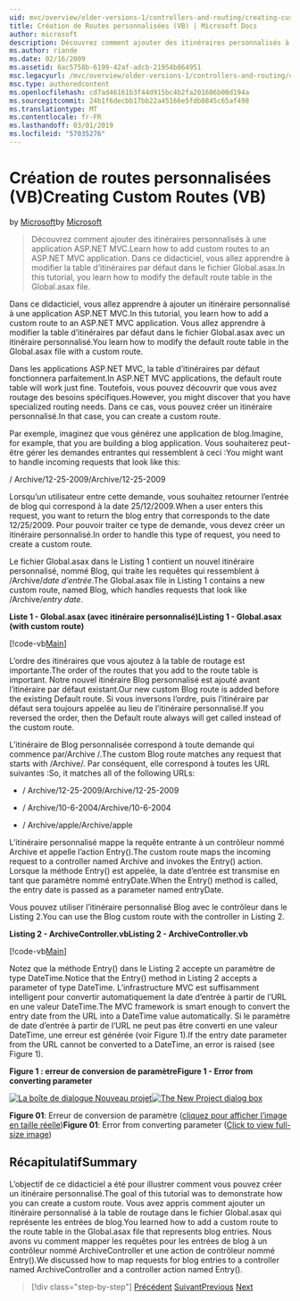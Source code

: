 ```yaml
---
uid: mvc/overview/older-versions-1/controllers-and-routing/creating-custom-routes-vb
title: Création de Routes personnalisées (VB) | Microsoft Docs
author: microsoft
description: Découvrez comment ajouter des itinéraires personnalisés à une application ASP.NET MVC. Dans ce didacticiel, vous allez apprendre à modifier la table d’itinéraires par défaut dans le fichier Global.asax.
ms.author: riande
ms.date: 02/16/2009
ms.assetid: 6ac5758b-6199-42af-adcb-21954b864951
msc.legacyurl: /mvc/overview/older-versions-1/controllers-and-routing/creating-custom-routes-vb
msc.type: authoredcontent
ms.openlocfilehash: cd7ad46161b3f44d915bc4b2fa201606b00d194a
ms.sourcegitcommit: 24b1f6decbb17bb22a45166e5fdb0845c65af498
ms.translationtype: MT
ms.contentlocale: fr-FR
ms.lasthandoff: 03/01/2019
ms.locfileid: "57035276"
---
```

<a name="creating-custom-routes-vb"></a><span data-ttu-id="f40e8-104">Création de routes personnalisées (VB)</span><span class="sxs-lookup"><span data-stu-id="f40e8-104">Creating Custom Routes (VB)</span></span>
====================
<span data-ttu-id="f40e8-105">by [Microsoft](https://github.com/microsoft)</span><span class="sxs-lookup"><span data-stu-id="f40e8-105">by [Microsoft](https://github.com/microsoft)</span></span>

> <span data-ttu-id="f40e8-106">Découvrez comment ajouter des itinéraires personnalisés à une application ASP.NET MVC.</span><span class="sxs-lookup"><span data-stu-id="f40e8-106">Learn how to add custom routes to an ASP.NET MVC application.</span></span> <span data-ttu-id="f40e8-107">Dans ce didacticiel, vous allez apprendre à modifier la table d’itinéraires par défaut dans le fichier Global.asax.</span><span class="sxs-lookup"><span data-stu-id="f40e8-107">In this tutorial, you learn how to modify the default route table in the Global.asax file.</span></span>


<span data-ttu-id="f40e8-108">Dans ce didacticiel, vous allez apprendre à ajouter un itinéraire personnalisé à une application ASP.NET MVC.</span><span class="sxs-lookup"><span data-stu-id="f40e8-108">In this tutorial, you learn how to add a custom route to an ASP.NET MVC application.</span></span> <span data-ttu-id="f40e8-109">Vous allez apprendre à modifier la table d’itinéraires par défaut dans le fichier Global.asax avec un itinéraire personnalisé.</span><span class="sxs-lookup"><span data-stu-id="f40e8-109">You learn how to modify the default route table in the Global.asax file with a custom route.</span></span>

<span data-ttu-id="f40e8-110">Dans les applications ASP.NET MVC, la table d’itinéraires par défaut fonctionnera parfaitement.</span><span class="sxs-lookup"><span data-stu-id="f40e8-110">In ASP.NET MVC applications, the default route table will work just fine.</span></span> <span data-ttu-id="f40e8-111">Toutefois, vous pouvez découvrir que vous avez routage des besoins spécifiques.</span><span class="sxs-lookup"><span data-stu-id="f40e8-111">However, you might discover that you have specialized routing needs.</span></span> <span data-ttu-id="f40e8-112">Dans ce cas, vous pouvez créer un itinéraire personnalisé.</span><span class="sxs-lookup"><span data-stu-id="f40e8-112">In that case, you can create a custom route.</span></span>

<span data-ttu-id="f40e8-113">Par exemple, imaginez que vous générez une application de blog.</span><span class="sxs-lookup"><span data-stu-id="f40e8-113">Imagine, for example, that you are building a blog application.</span></span> <span data-ttu-id="f40e8-114">Vous souhaiterez peut-être gérer les demandes entrantes qui ressemblent à ceci :</span><span class="sxs-lookup"><span data-stu-id="f40e8-114">You might want to handle incoming requests that look like this:</span></span>

<span data-ttu-id="f40e8-115">/ Archive/12-25-2009</span><span class="sxs-lookup"><span data-stu-id="f40e8-115">/Archive/12-25-2009</span></span>

<span data-ttu-id="f40e8-116">Lorsqu’un utilisateur entre cette demande, vous souhaitez retourner l’entrée de blog qui correspond à la date 25/12/2009.</span><span class="sxs-lookup"><span data-stu-id="f40e8-116">When a user enters this request, you want to return the blog entry that corresponds to the date 12/25/2009.</span></span> <span data-ttu-id="f40e8-117">Pour pouvoir traiter ce type de demande, vous devez créer un itinéraire personnalisé.</span><span class="sxs-lookup"><span data-stu-id="f40e8-117">In order to handle this type of request, you need to create a custom route.</span></span>

<span data-ttu-id="f40e8-118">Le fichier Global.asax dans le Listing 1 contient un nouvel itinéraire personnalisé, nommé Blog, qui traite les requêtes qui ressemblent à /Archive/*date d’entrée*.</span><span class="sxs-lookup"><span data-stu-id="f40e8-118">The Global.asax file in Listing 1 contains a new custom route, named Blog, which handles requests that look like /Archive/*entry date*.</span></span>

<span data-ttu-id="f40e8-119">**Liste 1 - Global.asax (avec itinéraire personnalisé)**</span><span class="sxs-lookup"><span data-stu-id="f40e8-119">**Listing 1 - Global.asax (with custom route)**</span></span>

[!code-vb[Main](creating-custom-routes-vb/samples/sample1.vb)]

<span data-ttu-id="f40e8-120">L’ordre des itinéraires que vous ajoutez à la table de routage est importante.</span><span class="sxs-lookup"><span data-stu-id="f40e8-120">The order of the routes that you add to the route table is important.</span></span> <span data-ttu-id="f40e8-121">Notre nouvel itinéraire Blog personnalisé est ajouté avant l’itinéraire par défaut existant.</span><span class="sxs-lookup"><span data-stu-id="f40e8-121">Our new custom Blog route is added before the existing Default route.</span></span> <span data-ttu-id="f40e8-122">Si vous inversons l’ordre, puis l’itinéraire par défaut sera toujours appelée au lieu de l’itinéraire personnalisé.</span><span class="sxs-lookup"><span data-stu-id="f40e8-122">If you reversed the order, then the Default route always will get called instead of the custom route.</span></span>

<span data-ttu-id="f40e8-123">L’itinéraire de Blog personnalisée correspond à toute demande qui commence par/Archive /.</span><span class="sxs-lookup"><span data-stu-id="f40e8-123">The custom Blog route matches any request that starts with /Archive/.</span></span> <span data-ttu-id="f40e8-124">Par conséquent, elle correspond à toutes les URL suivantes :</span><span class="sxs-lookup"><span data-stu-id="f40e8-124">So, it matches all of the following URLs:</span></span>

- <span data-ttu-id="f40e8-125">/ Archive/12-25-2009</span><span class="sxs-lookup"><span data-stu-id="f40e8-125">/Archive/12-25-2009</span></span>

- <span data-ttu-id="f40e8-126">/ Archive/10-6-2004</span><span class="sxs-lookup"><span data-stu-id="f40e8-126">/Archive/10-6-2004</span></span>

- <span data-ttu-id="f40e8-127">/ Archive/apple</span><span class="sxs-lookup"><span data-stu-id="f40e8-127">/Archive/apple</span></span>

<span data-ttu-id="f40e8-128">L’itinéraire personnalisé mappe la requête entrante à un contrôleur nommé Archive et appelle l’action Entry().</span><span class="sxs-lookup"><span data-stu-id="f40e8-128">The custom route maps the incoming request to a controller named Archive and invokes the Entry() action.</span></span> <span data-ttu-id="f40e8-129">Lorsque la méthode Entry() est appelée, la date d’entrée est transmise en tant que paramètre nommé entryDate.</span><span class="sxs-lookup"><span data-stu-id="f40e8-129">When the Entry() method is called, the entry date is passed as a parameter named entryDate.</span></span>

<span data-ttu-id="f40e8-130">Vous pouvez utiliser l’itinéraire personnalisé Blog avec le contrôleur dans le Listing 2.</span><span class="sxs-lookup"><span data-stu-id="f40e8-130">You can use the Blog custom route with the controller in Listing 2.</span></span>

<span data-ttu-id="f40e8-131">**Listing 2 - ArchiveController.vb**</span><span class="sxs-lookup"><span data-stu-id="f40e8-131">**Listing 2 - ArchiveController.vb**</span></span>

[!code-vb[Main](creating-custom-routes-vb/samples/sample2.vb)]

<span data-ttu-id="f40e8-132">Notez que la méthode Entry() dans le Listing 2 accepte un paramètre de type DateTime.</span><span class="sxs-lookup"><span data-stu-id="f40e8-132">Notice that the Entry() method in Listing 2 accepts a parameter of type DateTime.</span></span> <span data-ttu-id="f40e8-133">L’infrastructure MVC est suffisamment intelligent pour convertir automatiquement la date d’entrée à partir de l’URL en une valeur DateTime.</span><span class="sxs-lookup"><span data-stu-id="f40e8-133">The MVC framework is smart enough to convert the entry date from the URL into a DateTime value automatically.</span></span> <span data-ttu-id="f40e8-134">Si le paramètre de date d’entrée à partir de l’URL ne peut pas être converti en une valeur DateTime, une erreur est générée (voir Figure 1).</span><span class="sxs-lookup"><span data-stu-id="f40e8-134">If the entry date parameter from the URL cannot be converted to a DateTime, an error is raised (see Figure 1).</span></span>

<span data-ttu-id="f40e8-135">**Figure 1 : erreur de conversion de paramètre**</span><span class="sxs-lookup"><span data-stu-id="f40e8-135">**Figure 1 - Error from converting parameter**</span></span>


<span data-ttu-id="f40e8-136">[![La boîte de dialogue Nouveau projet](creating-custom-routes-vb/_static/image1.jpg)](creating-custom-routes-vb/_static/image1.png)</span><span class="sxs-lookup"><span data-stu-id="f40e8-136">[![The New Project dialog box](creating-custom-routes-vb/_static/image1.jpg)](creating-custom-routes-vb/_static/image1.png)</span></span>

<span data-ttu-id="f40e8-137">**Figure 01**: Erreur de conversion de paramètre ([cliquez pour afficher l’image en taille réelle](creating-custom-routes-vb/_static/image2.png))</span><span class="sxs-lookup"><span data-stu-id="f40e8-137">**Figure 01**: Error from converting parameter ([Click to view full-size image](creating-custom-routes-vb/_static/image2.png))</span></span>


## <a name="summary"></a><span data-ttu-id="f40e8-138">Récapitulatif</span><span class="sxs-lookup"><span data-stu-id="f40e8-138">Summary</span></span>

<span data-ttu-id="f40e8-139">L’objectif de ce didacticiel a été pour illustrer comment vous pouvez créer un itinéraire personnalisé.</span><span class="sxs-lookup"><span data-stu-id="f40e8-139">The goal of this tutorial was to demonstrate how you can create a custom route.</span></span> <span data-ttu-id="f40e8-140">Vous avez appris comment ajouter un itinéraire personnalisé à la table de routage dans le fichier Global.asax qui représente les entrées de blog.</span><span class="sxs-lookup"><span data-stu-id="f40e8-140">You learned how to add a custom route to the route table in the Global.asax file that represents blog entries.</span></span> <span data-ttu-id="f40e8-141">Nous avons vu comment mapper les requêtes pour les entrées de blog à un contrôleur nommé ArchiveController et une action de contrôleur nommé Entry().</span><span class="sxs-lookup"><span data-stu-id="f40e8-141">We discussed how to map requests for blog entries to a controller named ArchiveController and a controller action named Entry().</span></span>

> [!div class="step-by-step"]
> <span data-ttu-id="f40e8-142">[Précédent](asp-net-mvc-controller-overview-vb.md)
> [Suivant](creating-a-route-constraint-vb.md)</span><span class="sxs-lookup"><span data-stu-id="f40e8-142">[Previous](asp-net-mvc-controller-overview-vb.md)
[Next](creating-a-route-constraint-vb.md)</span></span>
